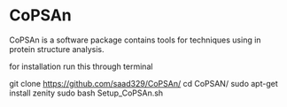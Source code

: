 # CoPSAn
 CoPSAn  is a  software package contains tools for techniques using in protein structure analysis.

for installation run this through terminal

git clone https://github.com/saad329/CoPSAn/
cd CoPSAN/
sudo apt-get install zenity
sudo bash Setup_CoPSAn.sh
